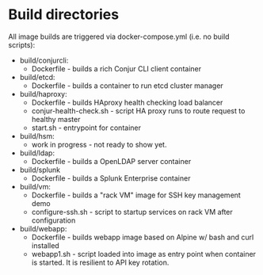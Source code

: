 # Build directories

All image builds are triggered via docker-compose.yml (i.e. no build scripts):
  - build/conjurcli:
    - Dockerfile - builds a rich Conjur CLI client container
  - build/etcd:
    - Dockerfile - builds a container to run etcd cluster manager
  - build/haproxy:
    - Dockerfile - builds HAproxy health checking load balancer
    - conjur-health-check.sh - script HA proxy runs to route request to healthy master
    - start.sh - entrypoint for container
  - build/hsm:
    - work in progress - not ready to show yet.
  - build/ldap:
    - Dockerfile - builds a OpenLDAP server container
  - build/splunk
    - Dockerfile - builds a Splunk Enterprise container
  - build/vm:
    - Dockerfile - builds a "rack VM" image for SSH key management demo
    - configure-ssh.sh - script to startup services on rack VM after configuration
  - build/webapp:
    - Dockerfile - builds webapp image based on Alpine w/ bash and curl installed
    - webapp1.sh - script loaded into image as entry point when container is started. It is resilient to API key rotation.
